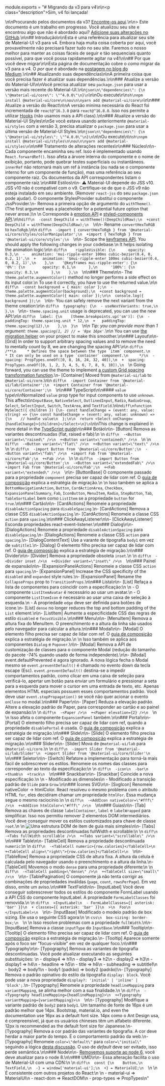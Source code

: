 module.exports = "# Migrando da v3 para v4\n\n<p class=\"description\">Sim, v4 foi lançada!</p>\n\nProcurando pelos documentos da v3? [Encontre-os aqui](https://material-ui.com/versions/).\n\n> Este documento é um trabalho em progresso. Você atualizou seu site e encontrou algo que não é abordado aqui? [Adicione suas alterações no GitHub](https://github.com/Foso/material-ui/blob/master/docs/src/pages/guides/migration-v3/migration-v3.md).\n\n## Introdução\n\nEsta é uma referência para atualizar seu site de Material-UI v3 para v4. Embora haja muita coisa coberta por aqui, você provavelmente não precisará fazer tudo no seu site. Faremos o nosso melhor para manter as coisas fáceis de seguir e tão sequenciais quanto possível, para que você possa rapidamente agitar na v4!\n\n## Por que você deve migrar\n\nEsta página de documentação cobre o *como* migrar da v3 para a v4. O *por que* é abordado na [postagem no blog do Medium](https://medium.com/material-ui/material-ui-v4-is-out-4b7587d1e701).\n\n## Atualizando suas dependências\n\nA primeira coisa que você precisa fazer é atualizar suas dependências.\n\n### Atualize a versão do Material-UI\n\nVocê precisa atualizar seu `package.json` para usar a versão mais recente do Material-UI.\n\n```json\n\"dependencies\": {\n  \"@material-ui/core\": \"^4.0.0\"\n}\n```\n\nOu execute\n\n```sh\nnpm install @material-ui/core\n\nou\n\nyarn add @material-ui/core\n```\n\n### Atualize a versão do React\n\nA versão miníma necessária do React foi incrementada de `react@^16.3.0` para `react@^16.8.0`. Isso nos permite a utilizar [Hooks](https://reactjs.org/docs/hooks-intro.html) (não usamos mais a API class).\n\n### Atualize a versão do Material-UI Styles\n\nSe você estava usando anteriormente `@material-ui/styles` com a versão 3, precisa atualizar o `package.json` para usar a última versão de Material-UI Styles.\n\n```json\n\"dependencies\": {\n  \"@material-ui/styles\": \"^4.0.0\"\n}\n```\n\nOu execute\n\n```sh\nnpm install @material-ui/styles\n\nou\n\nyarn add @material-ui/styles\n```\n\n## Tratamento de alterações recentes\n\n### Núcleo\n\n- Cada componente encaminha seu ref. Isso é implementado usando `React.forwardRef()`. Isso afeta a árvore interna do componente e o nome de exibição, portanto, pode quebrar testes superficiais ou instantâneos. `innerRef` não retornará mais um ref à instância (ou nada se o componente interno for um componente de função), mas uma referência ao seu componente raiz. Os documentos da API correspondentes listam o componente raiz.\n\n### Estilos\n\n- ⚠️ Material-UI depende do JSS v10. JSS v10 não é compatível com o v9. Certifique-se de que o JSS v9 não esteja instalado em seu ambiente. (Remover `react-jss` do seu `package.json` pode ajudar). O componente StylesProvider substitui o componente JssProvider.\n- Remova a primeira opção de argumento do `withTheme()`. (The first argument was a placeholder for a potential future option that never arose.)\n  \n    Corresponde à [emotion API](https://emotion.sh/docs/introduction) e [styled-components API](https://www.styled-components.com).\n\n```diff\n  -const DeepChild = withTheme()(DeepChildRaw);\n  +const DeepChild = withTheme(DeepChildRaw);\n  ```\n\n- Rename `convertHexToRGB` to `hexToRgb`.\n\n  ```diff\n  -import { convertHexToRgb } from '@material-ui/core/styles/colorManipulator';\n  +import { hexToRgb } from '@material-ui/core/styles';\n  ```\n\n- Scope the [keyframes API](https://cssinjs.org/jss-syntax/#keyframes-animation). You should apply the following changes in your codebase.\n  It helps isolating the animation logic:\n\n  ```diff\n    rippleVisible: {\n      opacity: 0.3,\n  -   animation: 'mui-ripple-enter 100ms cubic-bezier(0.4, 0, 0.2, 1)',\n  +   animation: '$mui-ripple-enter 100ms cubic-bezier(0.4, 0, 0.2, 1)',\n    },\n    '@keyframes mui-ripple-enter': {\n      '0%': {\n        opacity: 0.1,\n      },\n      '100%': {\n        opacity: 0.3,\n      },\n    },\n  ```\n\n### Theme\n\n- The `theme.palette.augmentColor()` method no longer performs a side effect on its input color.\n  To use it correctly, you have to use the returned value.\n\n  ```diff\n  -const background = { main: color };\n  -theme.palette.augmentColor(background);\n  +const background = theme.palette.augmentColor({ main: color });\n\n  console.log({ background });\n  ```\n\n- You can safely remove the next variant from the theme creation:\n\n  ```diff\n  typography: {\n  - useNextVariants: true,\n  },\n  ```\n\n- `theme.spacing.unit` usage is deprecated, you can use the new API:\n\n  ```diff\n  label: {\n    [theme.breakpoints.up('sm')]: {\n  -   paddingTop: theme.spacing.unit * 12,\n  +   paddingTop: theme.spacing(12),\n    },\n  }\n  ```\n\n  *Tip: you can provide more than 1 argument: `theme.spacing(1, 2) // = '8px 16px'`*.\n\n  You can use [the migration helper](https://github.com/Foso/material-ui/tree/master/packages/material-ui-codemod/README.md#theme-spacing-api) on your project to make this smoother.\n\n### Layout\n\n- [Grid] In order to support arbitrary spacing values and to remove the need to mentally count by 8, we are changing the spacing API:\n\n  ```diff\n    /**\n     * Defines the space between the type `item` component.\n     * It can only be used on a type `container` component.\n     */\n  -  spacing: PropTypes.oneOf([0, 8, 16, 24, 32, 40]),\n  +  spacing: PropTypes.oneOf([0, 1, 2, 3, 4, 5, 6, 7, 8, 9, 10]),\n  ```\n  Going forward, you can use the theme to implement [a custom Grid spacing transformation function](https://material-ui.com/system/spacing/#transformation).\n- [Container] Moved from `@material-ui/lab` to `@material-ui/core`.\n\n  ```diff\n  -import Container from '@material-ui/lab/Container';\n  +import Container from '@material-ui/core/Container';\n  ```\n\n### TypeScript\n\n#### `value` type\n\nNormalized `value` prop type for input components to use `unknown`. This affects\n`InputBase`, `NativeSelect`, `OutlinedInput`, `Radio`, `RadioGroup`, `Select`, `SelectInput`, `Switch`, `TextArea`,  and `TextField`.\n\n```diff\nfunction MySelect({ children }) {\n- const handleChange = (event: any, value: string) => {\n+ const handleChange = (event: any, value: unknown) => {\n    // handle value\n  };\n\n  return <Select onChange={handleChange}>{children}</Select>\n}\n```\n\nThis change is explained in more detail in the [TypeScript guide](/guides/typescript/#handling-value-and-event-handlers)\n\n### Botão\n\n- [Button] Remova as variantes descontinuadas (flat, raised e fab):\n  \n  ```diff\n  -<Button variant=\"raised\" />\n  +<Button variant=\"contained\" />\n  ```\n  \n  ```diff\n  -<Button variant=\"flat\" />\n  +<Button variant=\"text\" />\n  ```\n  \n  ```diff\n  -import Button from '@material-ui/core/Button';\n  -<Button variant=\"fab\" />\n  +import Fab from '@material-ui/core/Fab';\n  +<Fab />\n  ```\n  \n  ```diff\n  -import Button from '@material-ui/core/Button';\n  -<Button variant=\"extendedFab\" />\n  +import Fab from '@material-ui/core/Fab';\n  +<Fab variant=\"extended\" />\n  ```\n\n- [ButtonBase] O componente passado para a propriedade `component` precisa ser capaz de lidar com ref. O [guia de composição](/guides/composition/#caveat-with-refs) explica a estratégia de migração.\n  \n    Isso também se aplica a `BottomNavigationAction`, `Button`, `CardActionArea`, `Checkbox`, `ExpansionPanelSummary`, `Fab`, `IconButton`, `MenuItem`, `Radio`, `StepButton`, `Tab`, `TableSortLabel` bem como `ListItem` se a propriedade `button` for `true`.\n\n### Cartão\n\n- [CardActions] Renomeie a propriedade `disableActionSpacing` para `disableSpacing`.\n- [CardActions] Remova a classe CSS `disableActionSpacing`.\n- [CardActions] Renomeie a classe CSS `action` para `spacing`.\n\n### ClickAwayListener\n\n- [ClickAwayListener] Esconda propriedades react-event-listener.\n\n### Dialog\n\n- [DialogActions] Renomeie a propriedade `disableActionSpacing` para `disableSpacing`.\n- [DialogActions] Renomeie a classe CSS `action` para `spacing`.\n- [DialogContentText] Use a varante de tipografia `body1` em vez de `subtitle1`.\n- [Dialog] O elemento filho precisa ser capaz de lidar com ref. O [guia de composição](/guides/composition/#caveat-with-refs) explica a estratégia de migração.\n\n### Divider\n\n- [Divider] Remova a propriedade obsoleta `inset`.\n  \n  ```diff\n  -<Divider inset />\n  +<Divider variant=\"inset\" />\n  ```\n\n### Painel de expansão\n\n- [ExpansionPanelActions] Renomeie a classe CSS `action` para `spacing`.\n- [ExpansionPanel] Increase the CSS specificity of the `disabled` and `expanded` style rules.\n- [ExpansionPanel] Rename the `CollapseProps` prop to `TransitionProps`.\n\n### Lista\n\n- [List] Refaça a lista de componentes para coincidir com a especificação:\n  \n  - O componente `ListItemAvatar` é necessário ao usar um avatar.\n  - O componente `ListItemIcon` é necessário ao usar uma caixa de seleção à esquerda.\n  - A propriedade `edge` deve ser definida para botões de ícone.\n- [List] `dense` no longer reduces the top and bottom padding of the `List` element.\n\n- [ListItem] Aumente a especificidade CSS das regras de estilo `disabled` e `focusVisible`.\n\n### Menu\n\n- [MenuItem] Remova a altura fixa do MenuItem. O preenchimento e a altura da linha são usados pelo navegador para calcular a altura.\n\n### Modal\n\n- [Modal] O elemento filho precisa ser capaz de lidar com ref. O [guia de composição](/guides/composition/#caveat-with-refs) explica a estratégia de migração.\n  \n    Isso também se aplica aos componentes `Dialog` e `Popover`.\n\n- [Modal] Remova a API de customização de classes para o componente Modal (redução do tamanho do pacote -74% quando usado de forma independente).\n\n- [Modal] event.defaultPrevented é agora ignorado. A nova lógica fecha o Modal mesmo se `event.preventDefault()` é chamado no evento down da tecla escape (Esc). `event.preventDefault()` destina-se a impedir comportamentos padrão, como clicar em uma caixa de seleção para verificá-lo, apertar um botão para enviar um formulário e pressionar a seta para a esquerda para mover o cursor em uma entrada de texto, etc. Apenas elementos HTML especiais possuem esses comportamentos padrão. Você deve usar `event.stopPropagation()` se você não quer acionar o evento `onClose` no modal.\n\n### Paper\n\n- [Paper] Reduza a elevação padrão. Altere a elevação padrão de Paper, para corresponder ao cartão e ao painel de expansão:\n  \n  ```diff\n  -<Paper />\n  +<Paper elevation={2} />\n  ```\n  \n    Isso afeta o componente `ExpansionPanel` também.\n\n### Portal\n\n- [Portal] O elemento filho precisa ser capaz de lidar com ref, quando a propriedade `disablePortal` é usada. O [guia de composição](/guides/composition/#caveat-with-refs) explica a estratégia de migração.\n\n### Slide\n\n- [Slide] O elemento filho precisa ser capaz de lidar com ref. O [guia de composição](/guides/composition/#caveat-with-refs) explica a estratégia de migração.\n\n### Slider\n\n- [Slider] Mova de `@material-ui/lab` para `@material-ui/core`.\n  \n  ```diff\n  -import Slider from '@material-ui/lab/Slider'\n  +import Slider from '@material-ui/core/Slider'\n  ```\n\n### Seletor\n\n- [Switch] Refatore a implementação para torná-la mais fácil de sobrescrever os estilos. Renomeie os nomes das classes para corresponder ao texto da especificação:\n  \n  ```diff\n  -icon\n  -bar\n  +thumb\n  +track\n  ```\n\n### Snackbar\n\n- [Snackbar] Coincide a nova especificação.\n  \n  - Modificado as dimensões\n  - Modificado a transição padrão de `Slide` para `Grow`.\n\n### Ícones SVG\n\n- [SvgIcon] Renomeie nativeColor -> htmlColor. React resolveu o mesmo problema com o atributo HTML `for`, eles decidiram chamar um propriedade `htmlFor`. Essa mudança segue o mesmo raciocínio.\n  \n  ```diff\n  -<AddIcon nativeColor=\"#fff\" />\n  +<AddIcon htmlColor=\"#fff\" />\n  ```\n\n### Guias\n\n- [Tab] Remova as chaves de classe `labelContainer`, `label` e `labelWrapped` para simplificar. Isso nos permitiu remover 2 elementos DOM intermediários. Você deve conseguir mover os estilos customizados para chave de classe `root`.\n  \n    ![Uma estrutura DOM de item de guia mais simples](https://user-images.githubusercontent.com/3165635/53287870-53a35500-3782-11e9-9431-2d1a14a41be0.png)\n\n- [Tabs] Remova as propriedades descontinuadas fullWidth e scrollable:\n  \n  ```diff\n  -<Tabs fullWidth scrollable />\n  +<Tabs variant=\"scrollable\" />\n  ```\n\n### Table\n\n- [TableCell] Remova a propriedade descontinuada `numeric`:\n  \n  ```diff\n  -<TableCell numeric>{row.calories}</TableCell>\n  +<TableCell align=\"right\">{row.calories}</TableCell>\n  ```\n\n- [TableRow] Remova a propriedade CSS de altura fixa. A altura da célula é calculada pelo navegador usando o preenchimento e a altura da linha.\n- [TableCell] Movemos o modo `dense` para uma propriedade diferente:\n  \n  ```diff\n  -<TableCell padding=\"dense\" />\n  +<TableCell size=\"small\" />\n  ```\n\n- [TablePagination] O componente já não tenta corrigir as combinações de propriedades inválidas (`page`, `count`, `rowsPerPage`). Em vez disso, emite um aviso.\n\n### TextField\n\n- [InputLabel] Você deve conseguir sobrescrever todos os estilos do componente FormLabel usando a API CSS do componente InputLabel. A propriedade `FormLabelClasses` foi removida.\n  \n  ```diff\n  <InputLabel\n  - FormLabelClasses={{ asterisk: 'bar' }}\n  + classes={{ asterisk: 'bar' }}\n  >\n  Foo\n  </InputLabel>\n  ```\n\n- [InputBase] Modificado o modelo padrão de box sizing. Ele usa o seguinte CSS agora:\n  \n  ```css\n  box-sizing: border-box;\n  ```\n  \n    Isso resolve problemas com a propriedade `fullWidth`.\n\n- [InputBase] Remova a classe `inputType` do `InputBase`.\n\n### Tooltip\n\n- [Tooltip] O elemento filho precisa ser capaz de lidar com ref. O [guia de composição](/guides/composition/#caveat-with-refs) explica a estratégia de migração.\n- [Tooltip] Aparece somente após o foco ser \"focus-visible\" em vez de qualquer foco.\n\n### Typography\n\n- [Typography] Remova as variantes de tipografia descontinuadas. Você pode atualizar executando as seguintes substituições: \n  - display4 => h1\n  - display3 => h2\n  - display2 => h3\n  - display1 => h4\n  - headline => h5\n  - title => h6\n  - subheading => subtitle1\n  - body2 => body1\n  - body1 (padrão) => body2 (padrão)\n- [Typography] Remova o padrão opinativo do estilo da tipografia `display: block`. Você pode usar a nova propriedade `display?: 'initial' | 'inline' | 'block';`.\n- [Typography] Renomeie a propriedade `headlineMapping` para `variantMapping`, se alinha melhor com a sua finalidade.\n  \n  ```diff\n  -<Typography headlineMapping={headlineMapping}>\n  +<Typography variantMapping={variantMapping}>\n  ```\n\n- [Typography] Modifique a variante padrão de `body2` para `body1`. Um tamanho de fonte de 16px é um padrão melhor que 14px. Bootstrap, material.io, and even the documentation use 16px as a default font size. 14px como o Ant Design usa, é compreensível, já que os usuários chineses têm um alfabeto diferente. 12px is recommended as the default font size for Japanese.\n- [Typography] Remova a cor padrão das variantes de tipografia. A cor deve herdar a maior parte do tempo. É o comportamento padrão da web.\n- [Typography] Renomeie `color=\"default\"` para `color=\"initial\"` seguindo a lógica [desta discussão](https://github.com/Foso/material-ui/issues/13028). O uso de *default* deve ser evitado, isso perde semântica.\n\n### Node\n\n- [Removemos suporte ao node 6](https://github.com/nodejs/Release/blob/eb91c94681ea968a69bf4a4fe85c656ed44263b3/README.md#release-schedule), você deve atualizar para o node 8.\n\n### UMD\n\n- Essa alteração facilita o uso de Material-UI com uma CDN:\n  \n  ```diff\n  const {\n    Button,\n    TextField,\n  -} = window['material-ui'];\n  +} = MaterialUI;\n  ```\n  \n    É consistente com outros projetos do React:\n  \n  - material-ui => MaterialUI\n  - react-dom => ReactDOM\n  - prop-types => PropTypes\n"